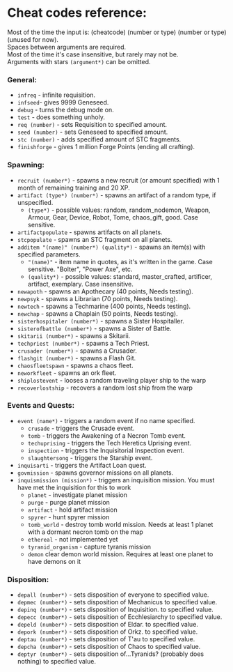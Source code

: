 # Cheat codes reference:
Most of the time the input is: (cheatcode) (number or type) (number or type) (unused for now).  
Spaces between arguments are required.  
Most of the time it's case insensitive, but rarely may not be.  
Arguments with stars `(argument*)` can be omitted.

### General:
- `infreq` - infinite requisition.
- `infseed`- gives 9999 Geneseed.
- `debug` - turns the debug mode on.
- `test` - does something unholy.
- `req (number)` - sets Requisition to specified amount.
- `seed (number)` - sets Geneseed to specified amount.
- `stc (number)` - adds specified amount of STC fragments. 
- `finishforge` - gives 1 million Forge Points (ending all crafting).
### Spawning:
- `recruit (number*)` - spawns a new recruit (or amount specified) with 1 month of remaining training and 20 XP.
- `artifact (type*) (number*)` - spawns an artifact of a random type, if unspecified.
    - `(type*)` - possible values: random, random_nodemon, Weapon, Armour, Gear, Device, Robot, Tome, chaos_gift, good. Case sensitive.
- `artifactpopulate` - spawns artifacts on all planets.
- `stcpopulate` - spawns an STC fragment on all planets.
- `additem "(name)" (number*) (quality*)` - spawns an item(s) with specified parameters.
    - `"(name)"` - item name in quotes, as it's written in the game. Case sensitive. "Bolter", "Power Axe", etc.
    - `(quality*)` - possible values: standard, master_crafted, artificer, artifact, exemplary. Case insensitive.
- `newapoth` - spawns an Apothecary (40 points, Needs testing).
- `newpsyk` - spawns a Librarian (70 points, Needs testing).
- `newtech` - spawns a Techmarine (400 points, Needs testing).
- `newchap` - spawns a Chaplain (50 points, Needs testing).
- `sisterhospitaler (number*)` - spawns a Sister Hospitaller.
- `sisterofbattle (number*)` - spawns a Sister of Battle.
- `skitarii (number*)` - spawns a Skitarii.
- `techpriest (number*)` - spawns a Tech Priest.
- `crusader (number*)` - spawns a Crusader.
- `flashgit (number*)` - spawns a Flash Git.
- `chaosfleetspawn` - spawns a chaos fleet.
- `neworkfleet` - spawns an ork fleet.
- `shiplostevent` - looses a random traveling player ship to the warp
- `recoverlostship` - recovers a random lost ship from the warp

### Events and Quests:
- `event (name*)` - triggers a random event if no name specified.
    - `crusade` - triggers the Crusade event.
    - `tomb` - triggers the Awakening of a Necron Tomb event.
    - `techuprising` - triggers the Tech Heretics Uprising event.
    - `inspection` - triggers the Inquisitorial Inspection event.
    - `slaughtersong` - triggers the Starship event.
- `inquisarti` - triggers the Artifact Loan quest.
- `govmission` - spawns governor missions on all planets.
- `inquismission (mission*)` - triggers an inquisition mission. You must have met the inquisition for this to work
    - `planet` - investigate planet mission
    - `purge` - purge planet mission
    - `artifact` - hold artifact mission
    - `spyrer` - hunt spyrer mission
    - `tomb_world` - destroy tomb world mission. Needs at least 1 planet with a dormant necron tomb on the map
    - `ethereal` - not implemented yet
    - `tyranid_organism` - capture tyranis mission
    - `demon` clear demon world mission. Requires at least one planet to have demons on it

    
### Disposition:
- `depall (number*)` - sets disposition of everyone to specified value.
- `depmec (number*)` - sets disposition of Mechanicus to specified value.
- `depinq (number*)` - sets disposition of Inquisition. to specified value.
- `depecc (number*)` - sets disposition of Ecchlesiarchy to specified value.
- `depeld (number*)` - sets disposition of Eldar. to specified value.
- `depork (number*)` - sets disposition of Orkz. to specified value.
- `deptau (number*)` - sets disposition of T'au to specified value.
- `depcha (number*)` - sets disposition of Chaos to specified value.
- `deptyr (number*)` - sets disposition of...Tyranids? (probably does nothing) to specified value.

